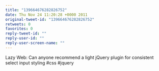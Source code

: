 ```yaml
---
title: "139664676282826752"
date: Thu Nov 24 11:20:28 +0000 2011
original-tweet-id: "139664676282826752"
retweets: 0
favorites: 0
reply-tweet-id: ""
reply-user-id: ""
reply-user-screen-name: ""
---
```

Lazy Web: Can anyone recommend a light jQuery plugin for consistent select input styling #css #jquery
